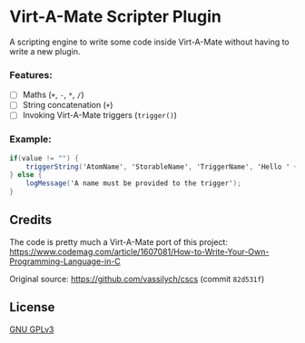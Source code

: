 # Virt-A-Mate Scripter Plugin

A scripting engine to write some code inside Virt-A-Mate without having to write a new plugin.

### Features:

- [ ] Maths (`+`, `-`, `*`, `/`)
- [ ] String concatenation (`+`)
- [ ] Invoking Virt-A-Mate triggers (`trigger()`)

### Example:

```c#
if(value != "") {
    triggerString('AtomName', 'StorableName', 'TriggerName', 'Hello ' + value);
} else {
    logMessage('A name must be provided to the trigger');
}
```

## Credits

The code is pretty much a Virt-A-Mate port of this project: https://www.codemag.com/article/1607081/How-to-Write-Your-Own-Programming-Language-in-C

Original source: https://github.com/vassilych/cscs (commit `82d531f`)

## License

[GNU GPLv3](LICENSE.md)

